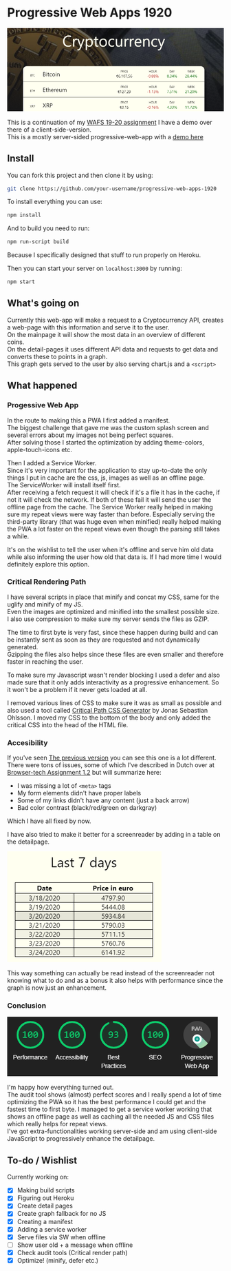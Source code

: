 # Progressive Web Apps 1920

<kbd>![Shiny front-end](https://raw.githubusercontent.com/DanielvandeVelde/progressive-web-apps-1920/master/readme%20images/front%20end.png "Shiny front-end")</kbd>

This is a continuation of my [WAFS 19-20 assignment](https://github.com/danielvandevelde/web-app-from-scratch-1920)
I have a demo over there of a client-side-version.  
This is a mostly server-sided progressive-web-app with a [demo here](https://cryptocurrency-1920.herokuapp.com/)

## Install

You can fork this project and then clone it by using:

```bash
git clone https://github.com/your-username/progressive-web-apps-1920
```

To install everything you can use:

```bash
npm install
```

And to build you need to run:

```bash
npm run-script build
```

Because I specifically designed that stuff to run properly on Heroku.

Then you can start your server on `localhost:3000` by running:

```bash
npm start
```

## What's going on

Currently this web-app will make a request to a Cryptocurrency API, creates a web-page with this information and serve it to the user.  
On the mainpage it will show the most data in an overview of different coins.  
On the detail-pages it uses different API data and requests to get data and converts these to points in a graph.  
This graph gets served to the user by also serving chart.js and a `<script>`

## What happened

### Progessive Web App

In the route to making this a PWA I first added a manifest.  
The biggest challenge that gave me was the custom splash screen and several errors about my images not being perfect squares.  
After solving those I started the optimization by adding theme-colors, apple-touch-icons etc.

Then I added a Service Worker.  
Since it's very important for the application to stay up-to-date the only things I put in cache are the css, js, images as well as an offline page.  
The ServiceWorker will install itself first.  
After receiving a fetch request it will check if it's a file it has in the cache, if not it will check the network. If both of these fail it will send the user the offline page from the cache.
The Service Worker really helped in making sure my repeat views were way faster than before. Especially serving the third-party library (that was huge even when minified) really helped making the PWA a lot faster on the repeat views even though the parsing still takes a while.

It's on the wishlist to tell the user when it's offline and serve him old data while also informing the user how old that data is. If I had more time I would definitely explore this option.

### Critical Rendering Path

I have several scripts in place that minify and concat my CSS, same for the uglify and minify of my JS.  
Even the images are optimized and minified into the smallest possible size.  
I also use compression to make sure my server sends the files as GZIP.

The time to first byte is very fast, since these happen during build and can be instantly sent as soon as they are requested and not dynamically generated.  
Gzipping the files also helps since these files are even smaller and therefore faster in reaching the user.

To make sure my Javascript wasn't render blocking I used a defer and also made sure that it only adds interactivity as a progressive enhancement. So it won't be a problem if it never gets loaded at all.

I removed various lines of CSS to make sure it was as small as possible and also used a tool called [Critical Path CSS Generator](https://jonassebastianohlsson.com/criticalpathcssgenerator/) by Jonas Sebastian Ohlsson.
I moved my CSS to the bottom of the body and only added the critical CSS into the head of the HTML file.

### Accesibility

If you've seen [The previous version](www.github.com/DanielvandeVelde/web-app-from-scratch-1920) you can see this one is a lot different.  
There were tons of issues, some of which I've described in Dutch over at [Browser-tech Assignment 1.2](www.github.com/Danielvandevelde/browser-technologies-1920) but will summarize here:

- I was missing a lot of `<meta>` tags
- My form elements didn't have proper labels
- Some of my links didn't have any content (just a back arrow)
- Bad color contrast (black/red/green on darkgray)

Which I have all fixed by now.

I have also tried to make it better for a screenreader by adding in a table on the detailpage.

<kbd>![detailpage table](https://raw.githubusercontent.com/DanielvandeVelde/progressive-web-apps-1920/master/readme%20images/table.png "detailpage table")</kbd>

This way something can actually be read instead of the screenreader not knowing what to do and as a bonus it also helps with performance since the graph is now just an enhancement.

### Conclusion

<kbd>![Audit results after improvements](https://raw.githubusercontent.com/DanielvandeVelde/progressive-web-apps-1920/master/readme%20images/after.png "Audit results after improvements")</kbd>

I'm happy how everything turned out.  
The audit tool shows (almost) perfect scores and I really spend a lot of time optimizing the PWA so it has the best performance I could get and the fastest time to first byte.
I managed to get a service worker working that shows an offline page as well as caching all the needed JS and CSS files which really helps for repeat views.  
I've got extra-functionalities working server-side and am using client-side JavaScript to progressively enhance the detailpage.

## To-do / Wishlist

Currently working on:

- [x] Making build scripts
- [x] Figuring out Heroku
- [x] Create detail pages
- [x] Create graph fallback for no JS
- [x] Creating a manifest
- [x] Adding a service worker
- [x] Serve files via SW when offline
- [ ] Show user old + a message when offline
- [x] Check audit tools (Critical render path)
- [x] Optimize! (minify, defer etc.)
